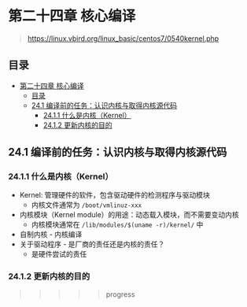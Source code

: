 # 第二十四章 核心编译

> <https://linux.vbird.org/linux_basic/centos7/0540kernel.php>

## 目录

- [第二十四章 核心编译](#第二十四章-核心编译)
  - [目录](#目录)
  - [24.1 编译前的任务：认识内核与取得内核源代码](#241-编译前的任务认识内核与取得内核源代码)
    - [24.1.1 什么是内核（Kernel）](#2411-什么是内核kernel)
    - [24.1.2 更新内核的目的](#2412-更新内核的目的)

## 24.1 编译前的任务：认识内核与取得内核源代码

### 24.1.1 什么是内核（Kernel）

- Kernel: 管理硬件的软件，包含驱动硬件的检测程序与驱动模块
  - 内核文件通常为 `/boot/vmlinuz-xxx`
- 内核模块（Kernel module）的用途：动态载入模块，而不需要变动内核
  - 内核模块通常在 `/lib/modules/$(uname -r)/kernel/` 中
- 自制内核 - 内核编译
- 关于驱动程序 - 是厂商的责任还是内核的责任？
  - 是硬件尝试的责任

### 24.1.2 更新内核的目的

>>>>> progress
